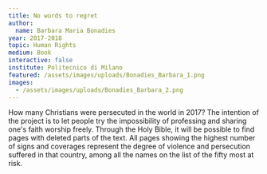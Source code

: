 ```yaml
---
title: No words to regret
author:
  name: Barbara Maria Bonadies
year: 2017-2018
topic: Human Rights
medium: Book
interactive: false
institute: Politecnico di Milano
featured: /assets/images/uploads/Bonadies_Barbara_1.png
images:
  - /assets/images/uploads/Bonadies_Barbara_2.png
---
```

How many Christians were persecuted in the world in 2017? The intention of the project is to let people try the impossibility of professing and sharing one's faith worship freely. Through the Holy Bible, it will be possible to find pages with deleted parts of the text. All pages showing the highest number of signs and coverages represent the degree of violence and persecution suffered in that country, among all the names on the list of the fifty most at risk.
